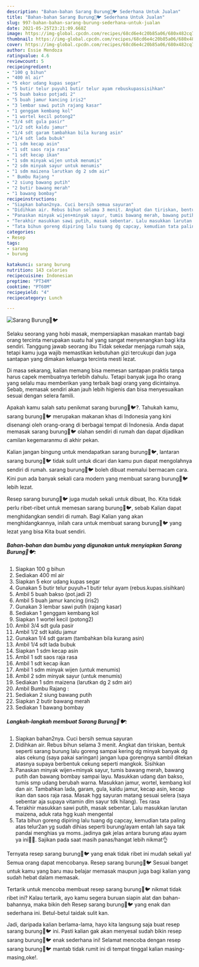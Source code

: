 ```yaml
---
description: "Bahan-bahan Sarang Burung🐣🐦 Sederhana Untuk Jualan"
title: "Bahan-bahan Sarang Burung🐣🐦 Sederhana Untuk Jualan"
slug: 997-bahan-bahan-sarang-burung-sederhana-untuk-jualan
date: 2021-05-25T23:21:09.668Z
image: https://img-global.cpcdn.com/recipes/68cd6e4c20b85a06/680x482cq70/sarang-burung🐣🐦-foto-resep-utama.jpg
thumbnail: https://img-global.cpcdn.com/recipes/68cd6e4c20b85a06/680x482cq70/sarang-burung🐣🐦-foto-resep-utama.jpg
cover: https://img-global.cpcdn.com/recipes/68cd6e4c20b85a06/680x482cq70/sarang-burung🐣🐦-foto-resep-utama.jpg
author: Essie Mendoza
ratingvalue: 4.6
reviewcount: 5
recipeingredient:
- "100 g bihun"
- "400 ml air"
- "5 ekor udang kupas segar"
- "5 butir telur puyuh1 butir telur ayam rebuskupassisihkan"
- "5 buah bakso potjadi 2"
- "5 buah jamur kancing iris2"
- "3 lembar sawi putih rajang kasar"
- "1 genggam kembang kol"
- "1 wortel kecil potong2"
- "3/4 sdt gula pasir"
- "1/2 sdt kaldu jamur"
- "1/4 sdt garam tambahkan bila kurang asin"
- "1/4 sdt lada bubuk"
- "1 sdm kecap asin"
- "1 sdt saos raja rasa"
- "1 sdt kecap ikan"
- "1 sdm minyak wijen untuk menumis"
- "2 sdm minyak sayur untuk menumis"
- "1 sdm maizena larutkan dg 2 sdm air"
- " Bumbu Rajang "
- "2 siung bawang putih"
- "2 butir bawang merah"
- "1 bawang bombay"
recipeinstructions:
- "Siapkan bahan2nya. Cuci bersih semua sayuran"
- "Didihkan air. Rebus bihun selama 3 menit. Angkat dan tiriskan, bentuk seperti sarang burung lalu goreng sampai kering dg minyak banyak dg alas cekung (saya pakai saringan) jangan lupa gorengnya sambil ditekan atasnya supaya berbentuk cekung seperti mangkok. Sisihkan"
- "Panaskan minyak wijen+minyak sayur, tumis bawang merah, bawang putih dan bawang bombay sampai layu. Masukkan udang dan bakso, tumis smp udang berubah warna. Masukkan jamur, wortel, kembang kol dan air. Tambahkan lada, garam, gula, kaldu jamur, kecap asin, kecap ikan dan saos raja rasa. Masak hgg sayuran matang sesuai selera (saya sebentar aja supaya vitamin dlm sayur tdk hilang). Tes rasa"
- "Terakhir masukkan sawi putih, masak sebentar. Lalu masukkan larutan maizena, aduk rata hgg kuah mengental"
- "Tata bihun goreng dipiring lalu tuang dg capcay, kemudian tata paling atas telur2an yg sudah dihias seperti burung/ayam entah lah saya tak pandai menghias ya moms..jadinya gak jelas antara burung atau ayam ya ini🙏😅. Sajikan pada saat masih panas/hangat lebih nikmat👌"
categories:
- Resep
tags:
- sarang
- burung

katakunci: sarang burung 
nutrition: 143 calories
recipecuisine: Indonesian
preptime: "PT34M"
cooktime: "PT60M"
recipeyield: "4"
recipecategory: Lunch

---
```



![Sarang Burung🐣🐦](https://img-global.cpcdn.com/recipes/68cd6e4c20b85a06/680x482cq70/sarang-burung🐣🐦-foto-resep-utama.jpg)

Selaku seorang yang hobi masak, mempersiapkan masakan mantab bagi orang tercinta merupakan suatu hal yang sangat menyenangkan bagi kita sendiri. Tanggung jawab seorang ibu Tidak sekedar menjaga rumah saja, tetapi kamu juga wajib memastikan kebutuhan gizi tercukupi dan juga santapan yang dimakan keluarga tercinta mesti lezat.

Di masa  sekarang, kalian memang bisa memesan santapan praktis tanpa harus capek membuatnya terlebih dahulu. Tetapi banyak juga lho orang yang selalu mau memberikan yang terbaik bagi orang yang dicintainya. Sebab, memasak sendiri akan jauh lebih higienis dan bisa menyesuaikan sesuai dengan selera famili. 



Apakah kamu salah satu penikmat sarang burung🐣🐦?. Tahukah kamu, sarang burung🐣🐦 merupakan makanan khas di Indonesia yang kini disenangi oleh orang-orang di berbagai tempat di Indonesia. Anda dapat memasak sarang burung🐣🐦 olahan sendiri di rumah dan dapat dijadikan camilan kegemaranmu di akhir pekan.

Kalian jangan bingung untuk mendapatkan sarang burung🐣🐦, lantaran sarang burung🐣🐦 tidak sulit untuk dicari dan kamu pun dapat mengolahnya sendiri di rumah. sarang burung🐣🐦 boleh dibuat memalui bermacam cara. Kini pun ada banyak sekali cara modern yang membuat sarang burung🐣🐦 lebih lezat.

Resep sarang burung🐣🐦 juga mudah sekali untuk dibuat, lho. Kita tidak perlu ribet-ribet untuk memesan sarang burung🐣🐦, sebab Kalian dapat menghidangkan sendiri di rumah. Bagi Kalian yang akan menghidangkannya, inilah cara untuk membuat sarang burung🐣🐦 yang lezat yang bisa Kita buat sendiri.

<!--inarticleads1-->

##### Bahan-bahan dan bumbu yang digunakan untuk menyiapkan Sarang Burung🐣🐦:

1. Siapkan 100 g bihun
1. Sediakan 400 ml air
1. Siapkan 5 ekor udang kupas segar
1. Gunakan 5 butir telur puyuh+1 butir telur ayam (rebus.kupas.sisihkan)
1. Ambil 5 buah bakso (pot.jadi 2)
1. Ambil 5 buah jamur kancing (iris2)
1. Gunakan 3 lembar sawi putih (rajang kasar)
1. Sediakan 1 genggam kembang kol
1. Siapkan 1 wortel kecil (potong2)
1. Ambil 3/4 sdt gula pasir
1. Ambil 1/2 sdt kaldu jamur
1. Gunakan 1/4 sdt garam (tambahkan bila kurang asin)
1. Ambil 1/4 sdt lada bubuk
1. Siapkan 1 sdm kecap asin
1. Ambil 1 sdt saos raja rasa
1. Ambil 1 sdt kecap ikan
1. Ambil 1 sdm minyak wijen (untuk menumis)
1. Ambil 2 sdm minyak sayur (untuk menumis)
1. Sediakan 1 sdm maizena (larutkan dg 2 sdm air)
1. Ambil  Bumbu Rajang :
1. Sediakan 2 siung bawang putih
1. Siapkan 2 butir bawang merah
1. Sediakan 1 bawang bombay




<!--inarticleads2-->

##### Langkah-langkah membuat Sarang Burung🐣🐦:

1. Siapkan bahan2nya. Cuci bersih semua sayuran
1. Didihkan air. Rebus bihun selama 3 menit. Angkat dan tiriskan, bentuk seperti sarang burung lalu goreng sampai kering dg minyak banyak dg alas cekung (saya pakai saringan) jangan lupa gorengnya sambil ditekan atasnya supaya berbentuk cekung seperti mangkok. Sisihkan
1. Panaskan minyak wijen+minyak sayur, tumis bawang merah, bawang putih dan bawang bombay sampai layu. Masukkan udang dan bakso, tumis smp udang berubah warna. Masukkan jamur, wortel, kembang kol dan air. Tambahkan lada, garam, gula, kaldu jamur, kecap asin, kecap ikan dan saos raja rasa. Masak hgg sayuran matang sesuai selera (saya sebentar aja supaya vitamin dlm sayur tdk hilang). Tes rasa
1. Terakhir masukkan sawi putih, masak sebentar. Lalu masukkan larutan maizena, aduk rata hgg kuah mengental
1. Tata bihun goreng dipiring lalu tuang dg capcay, kemudian tata paling atas telur2an yg sudah dihias seperti burung/ayam entah lah saya tak pandai menghias ya moms..jadinya gak jelas antara burung atau ayam ya ini🙏😅. Sajikan pada saat masih panas/hangat lebih nikmat👌




Ternyata resep sarang burung🐣🐦 yang enak tidak ribet ini mudah sekali ya! Semua orang dapat mencobanya. Resep sarang burung🐣🐦 Sesuai banget untuk kamu yang baru mau belajar memasak maupun juga bagi kalian yang sudah hebat dalam memasak.

Tertarik untuk mencoba membuat resep sarang burung🐣🐦 nikmat tidak ribet ini? Kalau tertarik, ayo kamu segera buruan siapin alat dan bahan-bahannya, maka bikin deh Resep sarang burung🐣🐦 yang enak dan sederhana ini. Betul-betul taidak sulit kan. 

Jadi, daripada kalian berlama-lama, hayo kita langsung saja buat resep sarang burung🐣🐦 ini. Pasti kalian gak akan menyesal sudah bikin resep sarang burung🐣🐦 enak sederhana ini! Selamat mencoba dengan resep sarang burung🐣🐦 mantab tidak rumit ini di tempat tinggal kalian masing-masing,oke!.

